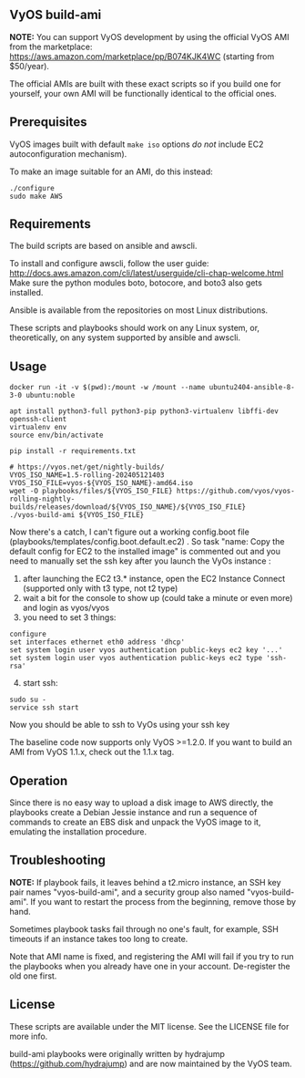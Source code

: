 VyOS build-ami
--------------

**NOTE:** You can support VyOS development by using the official VyOS AMI from the marketplace: https://aws.amazon.com/marketplace/pp/B074KJK4WC
(starting from $50/year).

The official AMIs are built with these exact scripts so if you build one for yourself, your own AMI will be functionally identical to the official ones.

## Prerequisites

VyOS images built with default `make iso` options *do not* include EC2 autoconfiguration mechanism).

To make an image suitable for an AMI, do this instead:

```
./configure
sudo make AWS
```

## Requirements

The build scripts are based on ansible and awscli.

To install and configure awscli, follow the user guide: http://docs.aws.amazon.com/cli/latest/userguide/cli-chap-welcome.html
Make sure the python modules boto, botocore, and boto3 also gets installed.

Ansible is available from the repositories on most Linux distributions.

These scripts and playbooks should work on any Linux system, or, theoretically, on any system supported by ansible and awscli.

## Usage

```
docker run -it -v $(pwd):/mount -w /mount --name ubuntu2404-ansible-8-3-0 ubuntu:noble

apt install python3-full python3-pip python3-virtualenv libffi-dev openssh-client
virtualenv env
source env/bin/activate

pip install -r requirements.txt

# https://vyos.net/get/nightly-builds/
VYOS_ISO_NAME=1.5-rolling-202405121403
VYOS_ISO_FILE=vyos-${VYOS_ISO_NAME}-amd64.iso
wget -O playbooks/files/${VYOS_ISO_FILE} https://github.com/vyos/vyos-rolling-nightly-builds/releases/download/${VYOS_ISO_NAME}/${VYOS_ISO_FILE}
./vyos-build-ami ${VYOS_ISO_FILE}
```

Now there's a catch, I can't figure out a working config.boot file (playbooks/templates/config.boot.default.ec2) . So task "name: Copy the default config for EC2 to the installed image" is commented out and you need to manually set the ssh key after you launch the VyOs instance :
1. after launching the EC2 t3.* instance, open the EC2 Instance Connect (supported only with t3 type, not t2 type)
2. wait a bit for the console to show up (could take a minute or even more) and login as vyos/vyos
3. you need to set 3 things:
```
configure
set interfaces ethernet eth0 address 'dhcp'
set system login user vyos authentication public-keys ec2 key '...'
set system login user vyos authentication public-keys ec2 type 'ssh-rsa'
```
4. start ssh:
```
sudo su -
service ssh start
```

Now you should be able to ssh to VyOs using your ssh key


The baseline code now supports only VyOS >=1.2.0. If you want to build an AMI from VyOS 1.1.x, check out the 1.1.x tag.

## Operation

Since there is no easy way to upload a disk image to AWS directly, the playbooks create a Debian Jessie instance and run a sequence of commands to create an EBS disk and unpack the
VyOS image to it, emulating the installation procedure.

## Troubleshooting

**NOTE:** If playbook fails, it leaves behind a t2.micro instance, an SSH key pair names "vyos-build-ami", and a security group also named "vyos-build-ami".
If you want to restart the process from the beginning, remove those by hand.

Sometimes playbook tasks fail through no one's fault, for example, SSH timeouts if an instance takes too long to create.

Note that AMI name is fixed, and registering the AMI will fail if you try to run the playbooks when you already have one in your account. De-register the old one first.

## License

These scripts are available under the MIT license. See the LICENSE file for more info.

build-ami playbooks were originally written by hydrajump (https://github.com/hydrajump) and are now maintained
by the VyOS team.

